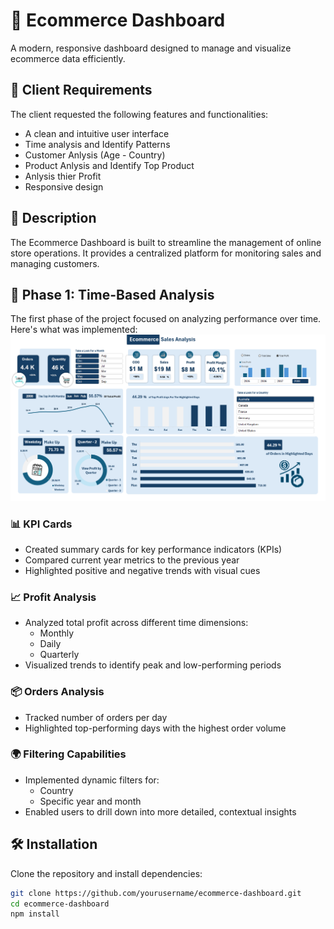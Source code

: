 # 🛒 Ecommerce Dashboard

A modern, responsive dashboard designed to manage and visualize ecommerce data efficiently.

## 📌 Client Requirements

The client requested the following features and functionalities:

- A clean and intuitive user interface
- Time analysis and Identify Patterns 
- Customer Anlysis (Age - Country)
- Product Anlysis and Identify Top Product
- Anlysis thier Profit
- Responsive design


## 📖 Description

The Ecommerce Dashboard is built to streamline the management of online store operations. It provides a centralized platform for monitoring sales and managing customers.
## 🧪 Phase 1: Time-Based Analysis

The first phase of the project focused on analyzing performance over time. Here's what was implemented:
![Dashboard Screenshot](./images/time.png)

### 📊 KPI Cards

- Created summary cards for key performance indicators (KPIs)
- Compared current year metrics to the previous year
- Highlighted positive and negative trends with visual cues

### 📈 Profit Analysis

- Analyzed total profit across different time dimensions:
  - Monthly
  - Daily
  - Quarterly
- Visualized trends to identify peak and low-performing periods

### 📦 Orders Analysis

- Tracked number of orders per day
- Highlighted top-performing days with the highest order volume

### 🌍 Filtering Capabilities

- Implemented dynamic filters for:
  - Country
  - Specific year and month
- Enabled users to drill down into more detailed, contextual insights


## 🛠 Installation

Clone the repository and install dependencies:

```bash
git clone https://github.com/yourusername/ecommerce-dashboard.git
cd ecommerce-dashboard
npm install
